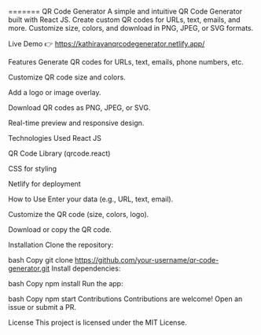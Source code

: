 =======
QR Code Generator
A simple and intuitive QR Code Generator built with React JS. Create custom QR codes for URLs, text, emails, and more. Customize size, colors, and download in PNG, JPEG, or SVG formats.

Live Demo
👉 https://kathiravanqrcodegenerator.netlify.app/

Features
Generate QR codes for URLs, text, emails, phone numbers, etc.

Customize QR code size and colors.

Add a logo or image overlay.

Download QR codes as PNG, JPEG, or SVG.

Real-time preview and responsive design.

Technologies Used
React JS

QR Code Library (qrcode.react)

CSS for styling

Netlify for deployment

How to Use
Enter your data (e.g., URL, text, email).

Customize the QR code (size, colors, logo).

Download or copy the QR code.

Installation
Clone the repository:

bash
Copy
git clone https://github.com/your-username/qr-code-generator.git
Install dependencies:

bash
Copy
npm install
Run the app:

bash
Copy
npm start
Contributions
Contributions are welcome! Open an issue or submit a PR.

License
This project is licensed under the MIT License.

